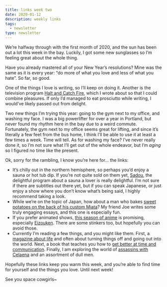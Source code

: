 ```yaml
---
title: links week two
date: 2020-01-12
description: weekly links
tags:
  - newsletter
type: newsletter
---
```


We’re halfway through with the first month of 2020, and the sun has been out a lot this week in the bay. Luckily, I got some new sunglasses so I’m feeling great about the whole thing. 

Have you already mastered all of your New Year’s resolutions? Mine was the same as it is every year: “do more of what you love and less of what you hate”. So far, so good.

One of the things I love is writing, so I’ll keep on doing it. Another is the television program [Halt and Catch Fire](https://www.brookshelley.com/posts/2020-01-09-rewatching-halt-catch-fire/), which I wrote about so that I could combine pleasures. If only I’d managed to eat prosciutto while writing, I would’ve likely passed out from delight. 

Two new things I’m trying this year: going to the gym next to my office, and washing my face. I was a big powerlifter for over a year in Portland, but never found my rhythm here in the bay due to a weird commute. Fortunately, the gym next to my office seems great for lifting, and since it’s literally a few feet from the bus home, I think I’ll be able to use it at least a few times a week. Time will tell. As for washing my face? I’ve never really done it, so I’m not sure what I’ll get out of the whole endeavor, but I’m _aging_ so I figured no time like the present. 

Ok, sorry for the rambling, I know you’re here for... the links:

- It’s chilly out in the northern hemisphere, so perhaps you’d enjoy a sauna or hot tub dip. If you’re not quite sold on them yet, [Sadou](https://www.crunchyroll.com/anime-news/2019/05/16/sauna-enthusiasm-manga-sadou-steams-up-a-live-action-tv-drama), the delightful program about a sauna a lover is really delightful. I’m not sure if there are subtitles out there yet, but if you can speak Japanese, or just enjoy a show where you don’t know what’s being said, I highly recommend taking a look.
- While we’re on the topic of Japan, how about a man who bakes [sweet potatoes on the back of his custom Miata](https://theoutline.com/post/7571/meet-lord-rod-the-sweet-potato-king-of-yokohama-japan?zd=1&zi=uyn27jjq)? My friend Joe writes some truly engaging essays, and this one is especially fun.
- If you prefer animated shows, [this season of anime](https://www.animefeminist.com/winter-2020-premiere-reviews/) is promising, especially [Eizouken](https://en.wikipedia.org/wiki/Keep_Your_Hands_Off_Eizouken). There are some stinkers too, but hopefully you can avoid those.
- Currently I’m reading a few things, and you might like them. First, a [magazine about life](https://www.offscreenmag.com/) and often about turning things off and going out into the world. Next, a book that teaches you how to [get better at time and communication](https://jkglei.com/unsubscribe/). Finally, I am exploring the world of [assassins with Celaena](https://en.wikipedia.org/wiki/Throne_of_Glass) and an assortment of dull men.

Hopefully these links keep you warm this week, and you’re able to find time for yourself and the things you love. Until next week!

See you space cowgirls~